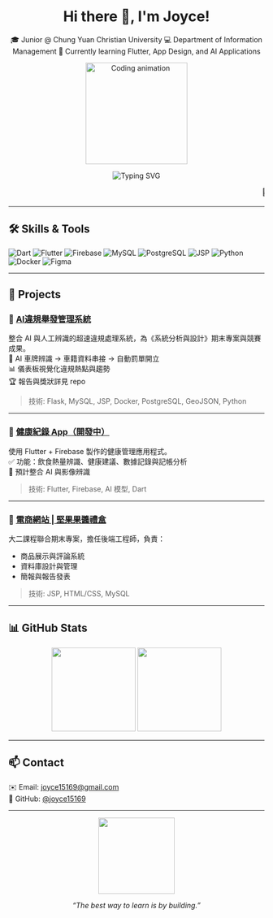 
<h1 align="center">Hi there 👋, I'm Joyce!</h1>
<p align="center">
  🎓 Junior @ Chung Yuan Christian University  
  💻 Department of Information Management  
  🌱 Currently learning Flutter, App Design, and AI Applications
</p>

<!-- Coding GIF -->
<p align="center">
  <img src="https://media.giphy.com/media/xT9IgzoKnwFNmISR8I/giphy.gif" width="200px" alt="Coding animation"/>
</p>

<!-- Typing animation -->
<p align="center">
  <img src="https://readme-typing-svg.demolab.com?font=Fira+Code&size=22&pause=1000&center=true&vCenter=true&width=435&lines=Welcome+to+my+GitHub!;Flutter+%2B+AI+%2B+HealthTech;Always+Learning%2C+Always+Building" alt="Typing SVG" />
</p>

<!-- 技術流動文字 -->
<p align="center">
  <marquee behavior="scroll" direction="left" scrollamount="6">
    🚀 Flutter &nbsp; | &nbsp; 🔥 Firebase &nbsp; | &nbsp; 🧠 AI &nbsp; | &nbsp; 🐍 Python &nbsp; | &nbsp; 🛢️ MySQL &nbsp; | &nbsp; 🖥️ JSP
  </marquee>
</p>

---

## 🛠️ Skills & Tools

![Dart](https://img.shields.io/badge/-Dart-0175C2?logo=dart&logoColor=white)
![Flutter](https://img.shields.io/badge/-Flutter-02569B?logo=flutter&logoColor=white)
![Firebase](https://img.shields.io/badge/-Firebase-FFCA28?logo=firebase&logoColor=black)
![MySQL](https://img.shields.io/badge/-MySQL-4479A1?logo=mysql&logoColor=white)
![PostgreSQL](https://img.shields.io/badge/-PostgreSQL-336791?logo=postgresql&logoColor=white)
![JSP](https://img.shields.io/badge/-JSP-007396?logo=java&logoColor=white)
![Python](https://img.shields.io/badge/-Python-3776AB?logo=python&logoColor=white)
![Docker](https://img.shields.io/badge/-Docker-2496ED?logo=docker&logoColor=white)
![Figma](https://img.shields.io/badge/-Figma-F24E1E?logo=figma&logoColor=white)

---

## 🚀 Projects

### 🧠 [AI違規舉發管理系統](https://github.com/joyce15169/2024_SA-demo-main)

整合 AI 與人工辨識的超速違規處理系統，為《系統分析與設計》期末專案與競賽成果。  
📸 AI 車牌辨識 → 車籍資料串接 → 自動罰單開立  
📊 儀表板視覺化違規熱點與趨勢  
🏆 報告與獎狀詳見 repo

> 技術: Flask, MySQL, JSP, Docker, PostgreSQL, GeoJSON, Python

---

### 📱 [健康紀錄 App（開發中）](https://github.com/joyce15169/health_app)

使用 Flutter + Firebase 製作的健康管理應用程式。  
✅ 功能：飲食熱量辨識、健康建議、數據記錄與記帳分析  
🤖 預計整合 AI 與影像辨識

> 技術: Flutter, Firebase, AI 模型, Dart

---

### 🛒 [電商網站 | 堅果果醬禮盒](https://github.com/joyce15169/E-commerce-website2)

大二課程聯合期末專案，擔任後端工程師，負責：  
- 商品展示與評論系統  
- 資料庫設計與管理  
- 簡報與報告發表

> 技術: JSP, HTML/CSS, MySQL

---

## 📊 GitHub Stats

<p align="center">
  <img src="https://github-readme-stats.vercel.app/api?username=joyce15169&show_icons=true&theme=calm" height="165" />
  <img src="https://github-readme-stats.vercel.app/api/top-langs/?username=joyce15169&layout=compact&theme=calm" height="165" />
</p>

---

## 📫 Contact

✉️ Email: joyce15169@gmail.com  
🔗 GitHub: [@joyce15169](https://github.com/joyce15169)

---

<!-- 貓咪打字動畫 -->
<p align="center">
  <img src="https://media.giphy.com/media/JIX9t2j0ZTN9S/giphy.gif" width="150px" />
</p>

<p align="center"><i>“The best way to learn is by building.”</i></p>

